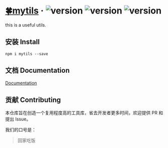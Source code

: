 # [🍀mytils](https://milobluebell.github.io/mytils/#/) &middot; <img alt="version" src="https://img.shields.io/npm/v/mytils?color=42b983"> <img alt="version" src="https://img.shields.io/bundlephobia/minzip/mytils?color=%2342b983"> <img alt="version" src="https://img.shields.io/codacy/grade/29c42e17c0b341099cbc3d552ff6bff6?color=%2342b983">

this is a useful utils.

## 安装 Install

```
npm i mytils --save
```

## 文档 Documentation

[Documentation](https://milobluebell.github.io/mytils/#/)

## 贡献 Contributing

本仓库旨在创造一个复用程度高的工具库，省去开发者更多时间，欢迎提供 PR 和提出 Issue。

我们的口号是：

> 回家吃饭
